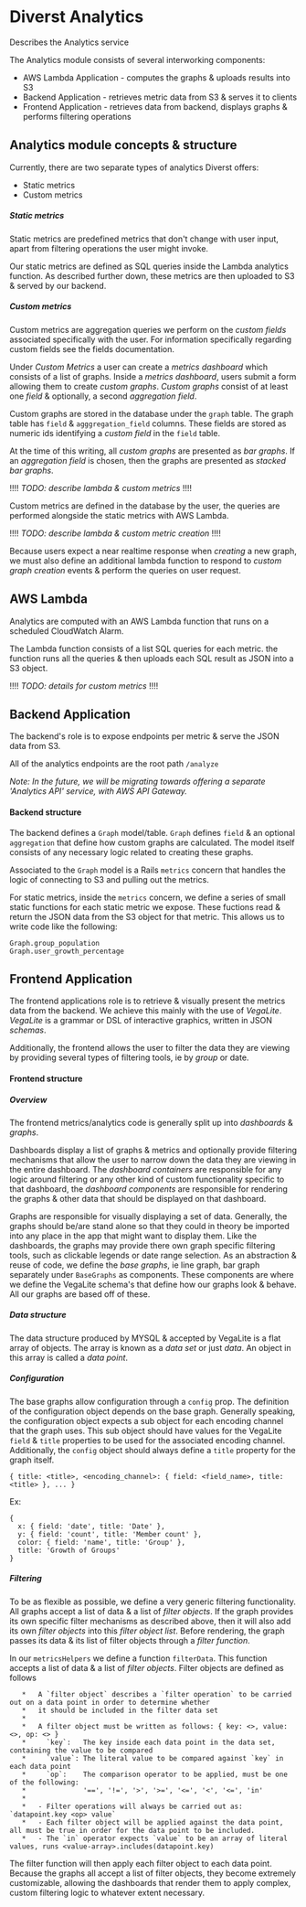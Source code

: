 # Diverst Analytics 

Describes the Analytics service

The Analytics module consists of several interworking components:

- AWS Lambda Application    - computes the graphs & uploads results into S3
- Backend Application       - retrieves metric data from S3 & serves it to clients
- Frontend Application      - retrieves data from backend, displays graphs & performs filtering operations

## Analytics module concepts & structure

Currently, there are two separate types of analytics Diverst offers:

- Static metrics
- Custom metrics

##### Static metrics

Static metrics are predefined metrics that don't change with user input, apart from filtering operations the user might invoke.

Our static metrics are defined as SQL queries inside the Lambda analytics function. As described further down, these metrics are then uploaded to S3 & served by our backend.

##### Custom metrics

Custom metrics are aggregation queries we perform on the _custom fields_ associated specifically with the user. For information specifically regarding custom fields see the fields documentation.

Under _Custom Metrics_ a user can create a _metrics dashboard_ which consists of a list of graphs. Inside a _metrics dashboard_, users submit a form allowing them to create _custom graphs_. _Custom graphs_ consist of at least one _field_ & optionally, a second _aggregation field_.

Custom graphs are stored in the database under the `graph` table. The graph table has `field` & `agggregation_field` columns. These fields are stored as numeric ids identifying a _custom field_ in the `field` table. 

At the time of this writing, all _custom graphs_ are presented as _bar graphs_. If an _aggregation field_ is chosen, then the graphs are presented as _stacked bar graphs_. 

!!!! _TODO: describe lambda & custom metrics_ !!!!

Custom metrics are defined in the database by the user, the queries are performed alongside the static metrics with AWS Lambda. 

!!!! _TODO: describe lambda & custom metric creation_ !!!!

Because users expect a near realtime response when _creating_ a new graph, we must also define an additional lambda function to respond to _custom graph creation_ events & perform the queries on user request.


## AWS Lambda

Analytics are computed with an AWS Lambda function that runs on a scheduled CloudWatch Alarm.

The Lambda function consists of a list SQL queries for each metric. the function runs all the queries & then uploads each SQL result as JSON into a S3 object.

!!!! _TODO: details for custom metrics_ !!!!

## Backend Application

The backend's role is to expose endpoints per metric & serve the JSON data from S3.

All of the analytics endpoints are the root path `/analyze`

_Note: In the future, we will be migrating towards offering a separate 'Analytics API' service, with AWS API Gateway._

#### Backend structure

The backend defines a `Graph` model/table. `Graph` defines `field` & an optional `aggregation` that define how custom graphs are calculated. The model itself consists of any necessary logic related to creating these graphs.

Associated to the `Graph` model is a Rails `metrics` concern that handles the logic of connecting to S3 and pulling out the metrics.

For static metrics, inside the `metrics` concern, we define a series of small static functions for each static metric we expose. These fuctions read & return the JSON data from the S3 object for that metric. This allows us to write code like the following:

```
Graph.group_population
Graph.user_growth_percentage
```

## Frontend Application

The frontend applications role is to retrieve & visually present the metrics data from the backend. We achieve this mainly with the use of _VegaLite_. _VegaLite_ is a grammar or DSL of interactive graphics, written in JSON _schemas_. 

Additionally, the frontend allows the user to filter the data they are viewing by providing several types of filtering tools, ie by _group_ or date.

#### Frontend structure

##### Overview

The frontend metrics/analytics code is generally split up into _dashboards_ & _graphs_.
 
 Dashboards display a list of graphs & metrics and optionally provide filtering mechanisms that allow the user to narrow down the data they are viewing in the entire dashboard. The _dashboard containers_ are responsible for any logic around filtering or any other kind of custom functionality specific to that dashboard, the _dashboard components_ are responsible for rendering the graphs & other data that should be displayed on that dashboard.
 
 Graphs are responsible for visually displaying a set of data. Generally, the graphs should be/are stand alone so that they could in theory be imported into any place in the app that might want to display them. Like the dashboards, the graphs may provide there own graph specific filtering tools, such as clickable legends or date range selection. As an abstraction & reuse of code, we define the _base graphs_, ie line graph, bar graph separately under `BaseGraphs` as components. These components are where we define the VegaLite schema's that define how our graphs look & behave. All our graphs are based off of these. 


##### Data structure 

The data structure produced by MYSQL & accepted by VegaLite is a flat array of objects. The array is known as a _data set_ or just _data_. An object in this array is called a _data point_.


##### Configuration 

The base graphs allow configuration through a `config` prop. The definition of the configuration object depends on the base graph. Generally speaking, the configuration object expects a sub object for each encoding channel that the graph uses. This sub object should have values for the VegaLite `field` & `title` properties to be used for the associated encoding channel. Additionally, the `config` object should always define a `title` property for the graph itself.

``` 
{ title: <title>, <encoding_channel>: { field: <field_name>, title: <title> }, ... }
```

Ex:

``` 
{ 
  x: { field: 'date', title: 'Date' },
  y: { field: 'count', title: 'Member count' },
  color: { field: 'name', title: 'Group' },
  title: 'Growth of Groups'
}
```

##### Filtering 

To be as flexible as possible, we define a very generic filtering functionality. All graphs accept a list of data & a list of _filter objects_. If the graph provides its own specific filter mechanisms as described above, then it will also add its own _filter objects_ into this _filter object list_. Before rendering, the graph passes its data & its list of filter objects through a _filter function_. 

In our `metricsHelpers` we define a function `filterData`. This function accepts a list of data & a list of _filter objects_. Filter objects are defined as follows

```
   *   A `filter object` describes a `filter operation` to be carried out on a data point in order to determine whether
   *   it should be included in the filter data set
   *
   *   A filter object must be written as follows: { key: <>, value: <>, op: <> }
   *     `key`:   The key inside each data point in the data set, containing the value to be compared
   *     `value`: The literal value to be compared against `key` in each data point
   *     `op`:    The comparison operator to be applied, must be one of the following:
   *              '==', '!=', '>', '>=', '<=', '<', '<=', 'in'
   *
   *   - Filter operations will always be carried out as: `datapoint.key <op> value`
   *   - Each filter object will be applied against the data point, all must be true in order for the data point to be included.
   *   - The `in` operator expects `value` to be an array of literal values, runs <value-array>.includes(datapoint.key)
```

The filter function will then apply each filter object to each data point. Because the graphs all accept a list of filter objects, they become extremely customizable, allowing the dashboards that render them to apply complex, custom filtering logic to whatever extent necessary. 

